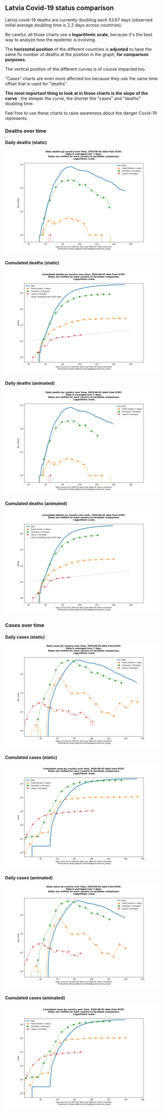 ## Latvia Covid-19 status comparison 

Latvia covid-19 deaths are currently doubling each 53.67 days (observed initial average doubling time is 2.2 days across countries).



Be careful, all those charts use a **logarithmic scale**, because it's the best way to analyze how the epidemic is evolving.
 
The **horizontal position** of the different countries is **adjusted** to have the same fix number of deaths at the position in the graph, **for comparison purposes**.

The vertical position of the different curves is of course impacted too.

"Cases" charts are even more affected too because they use the same time offset that is used for "deaths".

**The most important thing to look at in those charts is the slope of the curve** : the steeper the curve, the shorter the "cases" and "deaths" doubling time.

Feel free to use these charts to raise awareness about the danger Covid-19 represents. 


 
### Deaths over time
 
#### Daily deaths (static)
![Latvia covid-19 daily deaths static chart](https://raw.githubusercontent.com/madlag/coronavirus_study/master/notebooks/graphs/2020-06-02/countries/Latvia/2020-06-02_Latvia_day_deaths.png "Latvia covid-19 day_deaths static chart")   
 
#### Cumulated deaths (static)
![Latvia covid-19 cumulated deaths static chart](https://raw.githubusercontent.com/madlag/coronavirus_study/master/notebooks/graphs/2020-06-02/countries/Latvia/2020-06-02_Latvia_deaths.png "Latvia covid-19 deaths static chart")   
 
#### Daily deaths (animated)
![Latvia covid-19 daily deaths animated chart](https://raw.githubusercontent.com/madlag/coronavirus_study/master/notebooks/graphs/2020-06-02/countries/Latvia/2020-06-02_Latvia_day_deaths.gif "Latvia covid-19 day_deaths animated chart")   
 
#### Cumulated deaths (animated)
![Latvia covid-19 cumulated deaths animated chart](https://raw.githubusercontent.com/madlag/coronavirus_study/master/notebooks/graphs/2020-06-02/countries/Latvia/2020-06-02_Latvia_deaths.gif "Latvia covid-19 deaths animated chart")   

 
### Cases over time
 
#### Daily cases (static)
![Latvia covid-19 daily cases static chart](https://raw.githubusercontent.com/madlag/coronavirus_study/master/notebooks/graphs/2020-06-02/countries/Latvia/2020-06-02_Latvia_day_cases.png "Latvia covid-19 day_cases static chart")   
 
#### Cumulated cases (static)
![Latvia covid-19 cumulated cases static chart](https://raw.githubusercontent.com/madlag/coronavirus_study/master/notebooks/graphs/2020-06-02/countries/Latvia/2020-06-02_Latvia_cases.png "Latvia covid-19 cases static chart")   
 
#### Daily cases (animated)
![Latvia covid-19 daily cases animated chart](https://raw.githubusercontent.com/madlag/coronavirus_study/master/notebooks/graphs/2020-06-02/countries/Latvia/2020-06-02_Latvia_day_cases.gif "Latvia covid-19 day_cases animated chart")   
 
#### Cumulated cases (animated)
![Latvia covid-19 cumulated cases animated chart](https://raw.githubusercontent.com/madlag/coronavirus_study/master/notebooks/graphs/2020-06-02/countries/Latvia/2020-06-02_Latvia_cases.gif "Latvia covid-19 cases animated chart")   

